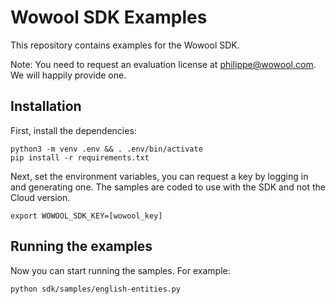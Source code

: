 # Wowool SDK Examples

This repository contains examples for the Wowool SDK.

Note: You need to request an evaluation license at philippe@wowool.com. We will happily provide one.

## Installation

First, install the dependencies:

    python3 -m venv .env && . .env/bin/activate
    pip install -r requirements.txt


Next, set the environment variables, you can request a key by logging in and generating one. 
The samples are coded to use with the SDK and not the Cloud version.

    export WOWOOL_SDK_KEY=[wowool_key]
    

## Running the examples

Now you can start running the samples. For example:

    python sdk/samples/english-entities.py

